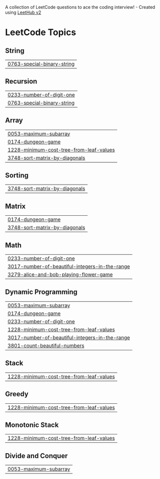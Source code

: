 A collection of LeetCode questions to ace the coding interview! - Created using [LeetHub v2](https://github.com/arunbhardwaj/LeetHub-2.0)
<!---LeetCode Topics Start-->
# LeetCode Topics
## String
|  |
| ------- |
| [0763-special-binary-string](https://github.com/krishnakant2004/leetCode/tree/master/0763-special-binary-string) |
## Recursion
|  |
| ------- |
| [0233-number-of-digit-one](https://github.com/krishnakant2004/leetCode/tree/master/0233-number-of-digit-one) |
| [0763-special-binary-string](https://github.com/krishnakant2004/leetCode/tree/master/0763-special-binary-string) |
## Array
|  |
| ------- |
| [0053-maximum-subarray](https://github.com/krishnakant2004/leetCode/tree/master/0053-maximum-subarray) |
| [0174-dungeon-game](https://github.com/krishnakant2004/leetCode/tree/master/0174-dungeon-game) |
| [1228-minimum-cost-tree-from-leaf-values](https://github.com/krishnakant2004/leetCode/tree/master/1228-minimum-cost-tree-from-leaf-values) |
| [3748-sort-matrix-by-diagonals](https://github.com/krishnakant2004/leetCode/tree/master/3748-sort-matrix-by-diagonals) |
## Sorting
|  |
| ------- |
| [3748-sort-matrix-by-diagonals](https://github.com/krishnakant2004/leetCode/tree/master/3748-sort-matrix-by-diagonals) |
## Matrix
|  |
| ------- |
| [0174-dungeon-game](https://github.com/krishnakant2004/leetCode/tree/master/0174-dungeon-game) |
| [3748-sort-matrix-by-diagonals](https://github.com/krishnakant2004/leetCode/tree/master/3748-sort-matrix-by-diagonals) |
## Math
|  |
| ------- |
| [0233-number-of-digit-one](https://github.com/krishnakant2004/leetCode/tree/master/0233-number-of-digit-one) |
| [3017-number-of-beautiful-integers-in-the-range](https://github.com/krishnakant2004/leetCode/tree/master/3017-number-of-beautiful-integers-in-the-range) |
| [3279-alice-and-bob-playing-flower-game](https://github.com/krishnakant2004/leetCode/tree/master/3279-alice-and-bob-playing-flower-game) |
## Dynamic Programming
|  |
| ------- |
| [0053-maximum-subarray](https://github.com/krishnakant2004/leetCode/tree/master/0053-maximum-subarray) |
| [0174-dungeon-game](https://github.com/krishnakant2004/leetCode/tree/master/0174-dungeon-game) |
| [0233-number-of-digit-one](https://github.com/krishnakant2004/leetCode/tree/master/0233-number-of-digit-one) |
| [1228-minimum-cost-tree-from-leaf-values](https://github.com/krishnakant2004/leetCode/tree/master/1228-minimum-cost-tree-from-leaf-values) |
| [3017-number-of-beautiful-integers-in-the-range](https://github.com/krishnakant2004/leetCode/tree/master/3017-number-of-beautiful-integers-in-the-range) |
| [3801-count-beautiful-numbers](https://github.com/krishnakant2004/leetCode/tree/master/3801-count-beautiful-numbers) |
## Stack
|  |
| ------- |
| [1228-minimum-cost-tree-from-leaf-values](https://github.com/krishnakant2004/leetCode/tree/master/1228-minimum-cost-tree-from-leaf-values) |
## Greedy
|  |
| ------- |
| [1228-minimum-cost-tree-from-leaf-values](https://github.com/krishnakant2004/leetCode/tree/master/1228-minimum-cost-tree-from-leaf-values) |
## Monotonic Stack
|  |
| ------- |
| [1228-minimum-cost-tree-from-leaf-values](https://github.com/krishnakant2004/leetCode/tree/master/1228-minimum-cost-tree-from-leaf-values) |
## Divide and Conquer
|  |
| ------- |
| [0053-maximum-subarray](https://github.com/krishnakant2004/leetCode/tree/master/0053-maximum-subarray) |
<!---LeetCode Topics End-->